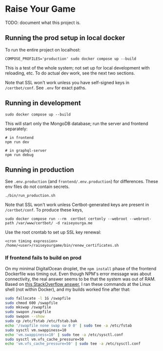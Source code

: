 # Raise Your Game

TODO: document what this project is.

## Running the prod setup in local docker

To run the entire project on localhost:

```
COMPOSE_PROFILES='production' sudo docker compose up --build
```

This is a test of the whole system; not set up for local development with
reloading, etc. To do actual dev work, see the next two sections.

Note that SSL won't work unless you have self-signed keys in `/certbot/conf`.
See `.env` for exact paths.

## Running in development

```
sudo docker compose up --build
```

This will start only the MongoDB database; run the server and frontend
separately:

```
# in frontend
npm run dev

# in graphql-server
npm run debug
```

## Running in production

See `.env.production` (and `frontend/.env.production`) for differences. These
env files do not contain secrets.

```
./bin/run_production.sh
```

Note that SSL won't work unless Certbot-generated keys are present in
`/certbot/conf`. To produce these keys,

```
sudo docker compose run --rm  certbot certonly --webroot --webroot-path /var/www/certbot/ -d raiseyourga.me
```

Use the root crontab to set up SSL key renewal:
```
<cron timing expression> /home/<user>/raiseyourgame/bin/renew_certificates.sh
```

### If frontend fails to build on prod

On my minimal DigitalOcean droplet, the `npm install` phase of the frontend
Dockerfile was timing out. Even though NPM's error message was about
connectivity, the real answer seems to be that the system was out of RAM.
Based on [this StackOverflow answer](https://stackoverflow.com/questions/49228066/npm-install-via-digital-ocean-gets-killed),
I ran these commands at the Linux shell (not within Docker), and my builds
worked fine after that:

```sh
sudo fallocate -l 1G /swapfile
sudo chmod 600 /swapfile
sudo mkswap /swapfile
sudo swapon /swapfile
sudo swapon --show
sudo cp /etc/fstab /etc/fstab.bak
echo '/swapfile none swap sw 0 0' | sudo tee -a /etc/fstab
sudo sysctl vm.swappiness=10
echo 'vm.swappiness=10' | sudo tee -a /etc/sysctl.conf
sudo sysctl vm.vfs_cache_pressure=50
echo 'vm.vfs_cache_pressure=50' | sudo tee -a /etc/sysctl.conf
```
